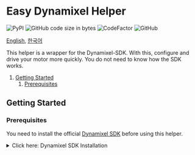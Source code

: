 # Easy Dynamixel Helper

![PyPI](https://img.shields.io/pypi/v/dynamixel-helper.svg)
![GitHub code size in bytes](https://img.shields.io/github/languages/code-size/ryul1206/easy-dynamixel-helper.svg)
![CodeFactor](https://www.codefactor.io/repository/github/ryul1206/easy-dynamixel-helper/badge/master)
![GitHub](https://img.shields.io/github/license/ryul1206/easy-dynamixel-helper.svg)

[English](README.md), [한국어](README.kor.md)

This helper is a wrapper for the Dynamixel-SDK. With this, configure and drive your motor more quickly. You do not need to know how the SDK works.

1. [Getting Started](#Getting-Started)
    1. [Prerequisites](#Prerequisites)

## Getting Started

### Prerequisites

You need to install the official [Dynamixel SDK](https://github.com/ROBOTIS-GIT/DynamixelSDK) before using this helper.

<details><summary>Click here: Dynamixel SDK Installation</summary>
<p>

1. Clone the official SDK repository into your custom folder, for example, I created `~/lib`.

    ```bash

    git clone https://github.com/ROBOTIS-GIT/DynamixelSDK.git
    ```

</p>
</details>
